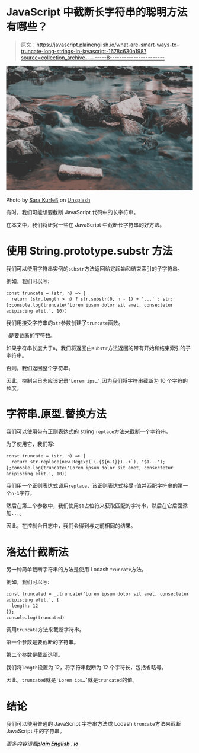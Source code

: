# JavaScript 中截断长字符串的聪明方法有哪些？

> 原文：<https://javascript.plainenglish.io/what-are-smart-ways-to-truncate-long-strings-in-javascript-1678c630a198?source=collection_archive---------8----------------------->

![](img/daaf351db759dfa1e1e1d61c19e398cc.png)

Photo by [Sara Kurfeß](https://unsplash.com/@stereophototyp?utm_source=medium&utm_medium=referral) on [Unsplash](https://unsplash.com?utm_source=medium&utm_medium=referral)

有时，我们可能想要截断 JavaScript 代码中的长字符串。

在本文中，我们将研究一些在 JavaScript 中截断长字符串的好方法。

# 使用 String.prototype.substr 方法

我们可以使用字符串实例的`substr`方法返回给定起始和结束索引的子字符串。

例如，我们可以写:

```
const truncate = (str, n) => {
  return (str.length > n) ? str.substr(0, n - 1) + '...' : str;
};console.log(truncate('Lorem ipsum dolor sit amet, consectetur adipiscing elit.', 10))
```

我们用接受字符串的`str`参数创建了`truncate`函数。

`n`是要截断的字符数。

如果字符串长度大于`n`，我们将返回由`substr`方法返回的带有开始和结束索引的子字符串。

否则，我们返回整个字符串。

因此，控制台日志应该记录`'Lorem ips…’`,因为我们将字符串截断为 10 个字符的长度。

# 字符串.原型.替换方法

我们可以使用带有正则表达式的 string `replace`方法来截断一个字符串。

为了使用它，我们写:

```
const truncate = (str, n) => {
  return str.replace(new RegExp(`(.{${n-1}})..+`), "$1...");
};console.log(truncate('Lorem ipsum dolor sit amet, consectetur adipiscing elit.', 10))
```

我们用一个正则表达式调用`replace`，该正则表达式接受`n`值并匹配字符串的第一个`n-1`字符。

然后在第二个参数中，我们使用`$1`占位符来获取匹配的字符串，然后在它后面添加`...`。

因此，在控制台日志中，我们会得到与之前相同的结果。

# 洛达什截断法

另一种简单截断字符串的方法是使用 Lodash `truncate`方法。

例如，我们可以写:

```
const truncated = _.truncate('Lorem ipsum dolor sit amet, consectetur adipiscing elit.', {
  length: 12
});
console.log(truncated)
```

调用`truncate`方法来截断字符串。

第一个参数是要截断的字符串。

第二个参数是截断选项。

我们将`length`设置为 12，将字符串截断为 12 个字符长，包括省略号。

因此，`truncated`就是`'Lorem ips…’`就是`truncated`的值。

# 结论

我们可以使用普通的 JavaScript 字符串方法或 Lodash `truncate`方法来截断 JavaScript 中的字符串。

*更多内容请看*[***plain English . io***](http://plainenglish.io)